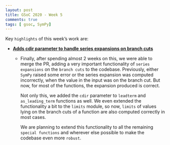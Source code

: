 ```yaml
---
layout: post
title: GSoC 2020 - Week 5
comments: true
tags: [ gsoc, SymPy]
---
```


Key `highlights` of this week’s work are:

* **[Adds cdir parameter to handle series expansions on branch cuts](https://github.com/sympy/sympy/pull/19555)**

  * Finally, after spending almost 2 weeks on this, we were able to merge the PR, adding a very important functionality of `series expansions` on the `branch cuts` to the codebase. 
    Previously, either `SymPy` raised some error or the series expansion was computed incorrectly, when the value in the input was on the branch cut. But now, for most of the functions, the expansion produced is correct.
    
    Not only this, we added the `cdir` parameter to `leadterm` and `as_leading_term` functions as well. We even extended the functionality a bit to the `limits` module, so now, 
    `limits` of values lying on the branch cuts of a function are also computed correctly in most cases.  
    
    We are planning to extend this functionality to all the remaining `special functions` and wherever else possible to make the codebase even more `robust`.
